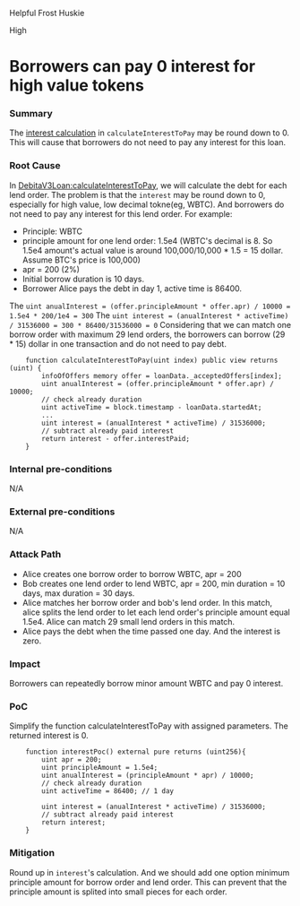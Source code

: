 Helpful Frost Huskie

High

# Borrowers can pay 0 interest for high value tokens

### Summary

The [interest calculation](https://github.com/sherlock-audit/2024-11-debita-finance-v3/blob/main/Debita-V3-Contracts/contracts/DebitaV3Loan.sol#L734) in `calculateInterestToPay` may be round down to 0. This will cause that borrowers do not need to pay any interest for this loan.

### Root Cause

In [DebitaV3Loan:calculateInterestToPay](https://github.com/sherlock-audit/2024-11-debita-finance-v3/blob/main/Debita-V3-Contracts/contracts/DebitaV3Loan.sol#L721), we will calculate the debt for each lend order.
The problem is that the `interest` may be round down to 0, especially for high value, low decimal tokne(eg, WBTC). And borrowers do not need to pay any interest for this lend order.
For example:
- Principle: WBTC
- principle amount for one lend order: 1.5e4 (WBTC's decimal is 8. So 1.5e4 amount's actual value is around 100,000/10,000 * 1.5 = 15 dollar. Assume BTC's price is 100,000)
- apr = 200 (2%)
- Initial borrow duration is 10 days.
- Borrower Alice pays the debt in day 1, active time is 86400.

The `uint anualInterest = (offer.principleAmount * offer.apr) / 10000 = 1.5e4 * 200/1e4 = 300`
The `uint interest = (anualInterest * activeTime) / 31536000 = 300 * 86400/31536000 = 0`
Considering that we can match one borrow order with maximum 29 lend orders, the borrowers can borrow (29 * 15) dollar in one transaction and do not need to pay debt.
```solidity
    function calculateInterestToPay(uint index) public view returns (uint) {
        infoOfOffers memory offer = loanData._acceptedOffers[index];
        uint anualInterest = (offer.principleAmount * offer.apr) / 10000;
        // check already duration
        uint activeTime = block.timestamp - loanData.startedAt;
        ...
        uint interest = (anualInterest * activeTime) / 31536000;
        // subtract already paid interest
        return interest - offer.interestPaid;
    }
```

### Internal pre-conditions

N/A

### External pre-conditions

N/A

### Attack Path

- Alice creates one borrow order to borrow WBTC, apr = 200
- Bob creates one lend order to lend WBTC, apr = 200, min duration = 10 days, max duration = 30 days.
- Alice matches her borrow order and bob's lend order. In this match, alice splits the lend order to let each lend order's principle amount equal 1.5e4. Alice can match 29 small lend orders in this match. 
- Alice pays the debt when the time passed one day. And the interest is zero.

### Impact

Borrowers can repeatedly borrow minor amount WBTC and pay 0 interest.

### PoC

Simplify the function calculateInterestToPay with assigned parameters. The returned interest is 0.
```solidity
    function interestPoc() external pure returns (uint256){
        uint apr = 200;
        uint principleAmount = 1.5e4;
        uint anualInterest = (principleAmount * apr) / 10000;
        // check already duration
        uint activeTime = 86400; // 1 day

        uint interest = (anualInterest * activeTime) / 31536000;
        // subtract already paid interest
        return interest;
    }
```

### Mitigation

Round up in `interest`'s calculation. And we should add one option minimum principle amount for borrow order and lend order. This can prevent that the principle amount is splited into small pieces for each order.